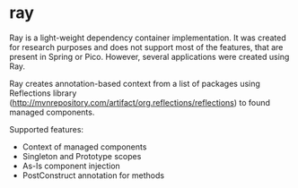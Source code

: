 # ray
Ray is a light-weight dependency container implementation. It was created for research purposes 
and does not support most of the features, that are present in Spring or Pico. However, several applications were
created using Ray.

Ray creates annotation-based context from a list of packages using Reflections library 
(http://mvnrepository.com/artifact/org.reflections/reflections) to found managed components.

Supported features:
- Context of managed components
- Singleton and Prototype scopes
- As-Is component injection
- PostConstruct annotation for methods
